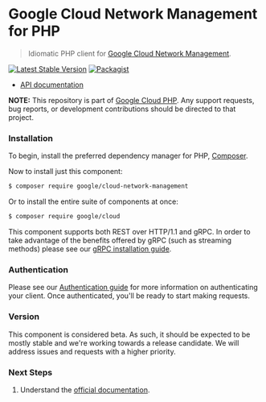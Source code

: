 # Google Cloud Network Management for PHP

> Idiomatic PHP client for [Google Cloud Network Management](https://cloud.google.com/network-intelligence-center/docs/connectivity-tests/reference/networkmanagement/rest).

[![Latest Stable Version](https://poser.pugx.org/google/cloud-network-management/v/stable)](https://packagist.org/packages/google/cloud-network-management) [![Packagist](https://img.shields.io/packagist/dm/google/cloud-network-management.svg)](https://packagist.org/packages/google/cloud-network-management)

* [API documentation](http://googleapis.github.io/google-cloud-php/#/docs/cloud-network-management/latest/networkmanagement/readme)

**NOTE:** This repository is part of [Google Cloud PHP](https://github.com/googleapis/google-cloud-php). Any
support requests, bug reports, or development contributions should be directed to
that project.

### Installation

To begin, install the preferred dependency manager for PHP, [Composer](https://getcomposer.org/).

Now to install just this component:

```sh
$ composer require google/cloud-network-management
```

Or to install the entire suite of components at once:

```sh
$ composer require google/cloud
```

This component supports both REST over HTTP/1.1 and gRPC. In order to take advantage of the benefits offered by gRPC (such as streaming methods)
please see our [gRPC installation guide](https://cloud.google.com/php/grpc).

### Authentication

Please see our [Authentication guide](https://github.com/googleapis/google-cloud-php/blob/master/AUTHENTICATION.md) for more information
on authenticating your client. Once authenticated, you'll be ready to start making requests.

### Version

This component is considered beta. As such, it should be expected to be mostly
stable and we're working towards a release candidate. We will address issues
and requests with a higher priority.

### Next Steps

1. Understand the [official documentation](https://cloud.google.com/network-intelligence-center/docs/connectivity-tests/reference/networkmanagement/rest).
